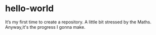 # hello-world
It‘s my first time to create a repository.
A little bit stressed by the Maths.
Anyway,it's the progress I gonna make.
